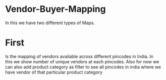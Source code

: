 # Vendor-Buyer-Mapping
In this we have two different types of Maps.
# First 
Is the mapping of vendors available across different pincodes in India. 
In this we show number of unique vendors at each pincodes.
Also for now we can also add product category as filter to see all pincodes in india where we have vendor of that particular product category
